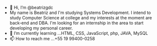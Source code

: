 - 👋 Hi, I’m @beatrizgdc
- My name is Beatriz and I'm studying Systems Development. I intend to study Computer Science at college and my interests at the moment are back-end and DBA.
I'm looking for an internship in the area to start developing my personal career.
- 🌱 I’m currently learning ...HTML, CSS, JavaScript, php, JAVA, MySQL
- 📫 How to reach me ...+55 19 99400-0258

<!---
beatrizgdc/beatrizgdc is a ✨ special ✨ repository because its `README.md` (this file) appears on your GitHub profile.
You can click the Preview link to take a look at your changes.
--->

